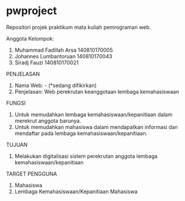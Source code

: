 # pwproject
Repositori projek praktikum mata kuliah pemrograman web.

Anggota Kelompok:
1. Muhammad Fadillah Arsa 140810170005
2. Johannes Lumbantoruan 140810170043
3. Siradj Fauzi 140810170021

PENJELASAN
1. Nama Web: - (*sedang difikirkan)
2. Penjelasan: Web perekrutan keanggotaan lembaga kemahasiswaan

FUNGSI
1. Untuk memudahkan lembaga kemahasiswaan/kepanitiaan dalam merekrut anggota barunya.
2. Untuk memudahkan mahasiswa dalam mendapatkan informasi dan mendaftar pada lembaga kemahasiswaan/kepanitiaan.

TUJUAN
1. Melakukan digitalisasi sistem perekrutan anggota lembaga kemahasiswaan/kepanitiaan

TARGET PENGGUNA
1. Mahasiswa
2. Lembaga Kemahasiswaan/Kepanitiaan Mahasiswa
